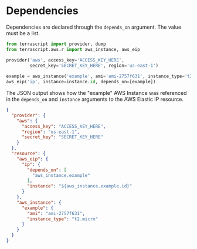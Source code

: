 # Dependencies

Dependencies are declared through the `depends_on` argument. The value must be a 
list.

```python
from terrascript import provider, dump
from terrascript.aws.r import aws_instance, aws_eip

provider('aws', access_key='ACCESS_KEY_HERE', 
         secret_key='SECRET_KEY_HERE', region='us-east-1')
         
example = aws_instance('example', ami='ami-2757f631', instance_type='t2.micro')
aws_eip('ip', instance=instance.id, depends_on=[example])
```

The JSON output shows how the "example" AWS Instance was referenced in the 
`depends_on` and `instance` arguments to the AWS Elastic IP resource.

```json
{
  "provider": {
    "aws": {
      "access_key": "ACCESS_KEY_HERE",
      "region": "us-east-1",
      "secret_key": "SECRET_KEY_HERE"
    }
  },
  "resource": {
    "aws_eip": {
      "ip": {
        "depends_on": [
          "aws_instance.example"
        ],
        "instance": "${aws_instance.example.id}"
      }
    },
    "aws_instance": {
      "example": {
        "ami": "ami-2757f631",
        "instance_type": "t2.micro"
      }
    }
  }
}
```